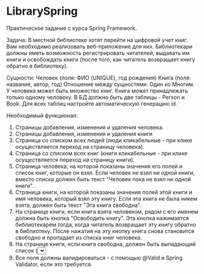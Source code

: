 # LibrarySpring

Практическое задание с курса Spring Framework.

Задача:
В местной библиотеке хотят перейти на цифровой учет книг. Вам
необходимо реализовать веб-приложение для них. Библиотекари
должны иметь возможность регистрировать читателей, выдавать им
книги и освобождать книги (после того, как читатель возвращает
книгу обратно в библиотеку).

Сущности:
Человек (поля: ФИО (UNIQUE), год рождения)
Книга (поля: название, автор, год)
Отношение между сущностями: Один ко Многим.
У человека может быть множество книг. Книга может принадлежать
только одному человеку.
В БД должно быть две таблицы - Person и Book. Для всех таблиц
настройте автоматическую генерацию id.

Необходимый функционал:
1) Страницы добавления, изменения и удаления человека.
2) Страницы добавления, изменения и удаления книги
3) Страница со списком всех людей (люди кликабельные - при клике осуществляется
переход на страницу человека).
4) Страница со списком всех книг (книги кликабельные - при клике осуществляется
переход на страницу книги).
5) Страница человека, на которой показаны значения его полей и список книг, которые он
взял. Если человек не взял ни одной книги, вместо списка должен быть текст "Человек
пока не взял ни одной книги".
6) Страница книги, на которой показаны значения полей этой книги и имя человека,
который взял эту книгу. Если эта книга не была никем взята, должен быть текст "Эта
книга свободна".
7) На странице книги, если книга взята человеком, рядом с его именем должна быть кнопка
"Освободить книгу". Эта кнопка нажимается библиотекарем тогда, когда читатель
возвращает эту книгу обратно в библиотеку. После нажатия на эту кнопку книга снова
становится свободно и пропадает из списка книг человека.
8) На странице книги, если книга свободна, должен быть выпадающий список (<select>)
со всеми людьми и кнопка "Назначить книгу". Эта кнопка нажимается библиотекарем
тогда, когда читатель хочет забрать эту книгу домой. После нажатия на эту кнопку, книга
должна начать принадлежать выбранному человеку и должна появится в его списке
книг.
9) Все поля должны валидироваться - с помощью @Valid и Spring Validator, если это
требуется.
